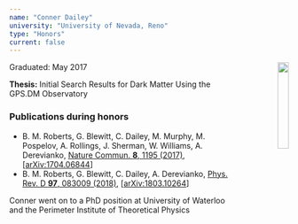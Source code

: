 ```yaml
---
name: "Conner Dailey"
university: "University of Nevada, Reno"
type: "Honors"
current: false
---
```


<div align="right" width="20%" style="border:20px;">
  <img style="border:10px;" align="right" width="20%" src="{{site.baseurl}}/images/students/Conner.jpg">
</div>

Graduated: May 2017

**Thesis:** Initial Search Results for Dark Matter Using the GPS.DM Observatory

### Publications during honors

* B. M. Roberts, G. Blewitt, C. Dailey, M. Murphy, M. Pospelov, A. Rollings, J. Sherman, W. Williams, A. Derevianko, [Nature Commun. **8**, 1195 (2017)](http://dx.doi.org/10.1038/s41467-017-01440-4), [[arXiv:1704.06844](https://arxiv.org/abs/1704.06844)]
* B. M. Roberts, G. Blewitt, C. Dailey, A. Derevianko, [Phys. Rev. D **97**, 083009 (2018)](http://dx.doi.org/10.1103/PhysRevD.97.083009), [[arXiv:1803.10264](http://arxiv.org/abs/1803.10264)]

Conner went on to a PhD position at University of Waterloo and the Perimeter Institute of Theoretical Physics
